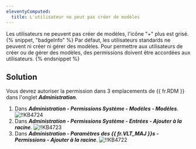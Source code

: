 ```yaml
---
eleventyComputed:
  title: L'utilisateur ne peut pas créer de modèles
---
```

Les utilisateurs ne peuvent pas créer de modèles, l'icône "+" plus est grisé.
{% snippet, "badgeInfo" %}
Par défaut, les utilisateurs standards ne peuvent ni créer ni gérer des modèles. Pour permettre aux utilisateurs de créer ou de gérer des modèles, des permissions doivent être accordées aux utilisateurs.
{% endsnippet %}

## Solution
Vous devrez autoriser la permission dans 3 emplacements de {{ fr.RDM }} dans l'onglet ***Administration***.
1. Dans ***Administration - Permissions Système - Modèles - Modèles***.
![!!KB4724](https://cdnweb.devolutions.net/docs/docs_en_kb_KB4724.png)
1. Dans ***Administration - Permissions Système - Entrées - Ajouter à la racine***.
![!!KB4723](https://cdnweb.devolutions.net/docs/docs_en_kb_KB4723.png)
1. Dans ***Administration - Paramètres des {{ fr.VLT_MAJ }}s - Permissions - Ajouter à la racine***.
![!!KB4722](https://cdnweb.devolutions.net/docs/docs_en_kb_KB4722.png)
